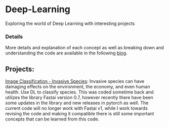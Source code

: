 # Deep-Learning
Exploring the world of Deep Learning with interesting projects


### Details

More details and explanation of each concept as well as breaking down and understanding the code are available in the following [blog](http://datasciencediscovery.com/analytics_street/Deep-Learning.html).

## Projects:

[Image Classification - Invasive Species](http://datasciencediscovery.com/analytics_street/Deep-Learning-image-classification.html): Invasive species can have damaging effects on the environment, the economy, and even human health. Use DL to classify species. This was coded sometime back and utilizes the library Fastai version 0.7, however recently there have been some updates in the library and new releases in pytorch as well. The current code will no longer work with Fastai v1, while I work towards revising the code and making it compatible there is still some important concepts that can be learned from this code.
